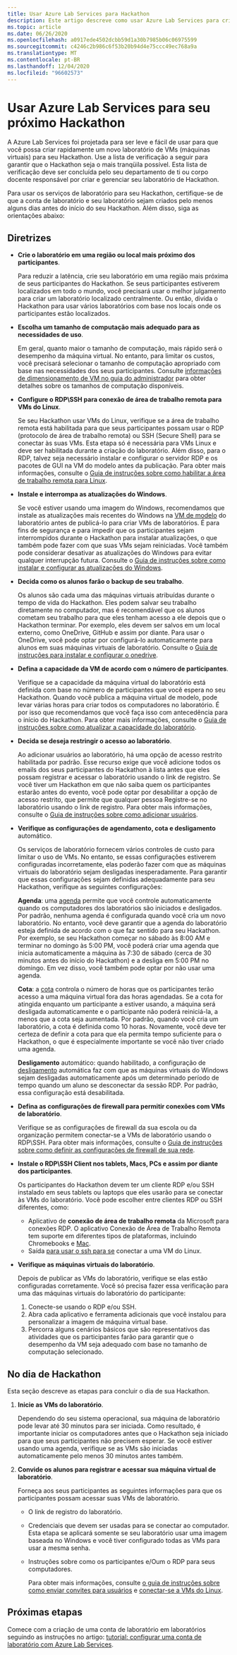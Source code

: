 ```yaml
---
title: Usar Azure Lab Services para Hackathon
description: Este artigo descreve como usar Azure Lab Services para criar laboratórios que você pode usar para executar o hackathons.
ms.topic: article
ms.date: 06/26/2020
ms.openlocfilehash: a0917ede4502dcbb59d1a30b7985b06c06975599
ms.sourcegitcommit: c4246c2b986c6f53b20b94d4e75ccc49ec768a9a
ms.translationtype: MT
ms.contentlocale: pt-BR
ms.lasthandoff: 12/04/2020
ms.locfileid: "96602573"
---
```

# <a name="use-azure-lab-services-for-your-next-hackathon"></a>Usar Azure Lab Services para seu próximo Hackathon
A Azure Lab Services foi projetada para ser leve e fácil de usar para que você possa criar rapidamente um novo laboratório de VMs (máquinas virtuais) para seu Hackathon.  Use a lista de verificação a seguir para garantir que o Hackathon seja o mais tranqüila possível. Esta lista de verificação deve ser concluída pelo seu departamento de ti ou corpo docente responsável por criar e gerenciar seu laboratório de Hackathon. 

Para usar os serviços de laboratório para seu Hackathon, certifique-se de que a conta de laboratório e seu laboratório sejam criados pelo menos alguns dias antes do início do seu Hackathon. Além disso, siga as orientações abaixo:

## <a name="guidance"></a>Diretrizes

- **Crie o laboratório em uma região ou local mais próximo dos participantes**. 

    Para reduzir a latência, crie seu laboratório em uma região mais próxima de seus participantes do Hackathon.  Se seus participantes estiverem localizados em todo o mundo, você precisará usar o melhor julgamento para criar um laboratório localizado centralmente.  Ou então, divida o Hackathon para usar vários laboratórios com base nos locais onde os participantes estão localizados.
- **Escolha um tamanho de computação mais adequado para as necessidades de uso**.

    Em geral, quanto maior o tamanho de computação, mais rápido será o desempenho da máquina virtual. No entanto, para limitar os custos, você precisará selecionar o tamanho de computação apropriado com base nas necessidades dos seus participantes. Consulte [informações de dimensionamento de VM no guia do administrador](administrator-guide.md#vm-sizing) para obter detalhes sobre os tamanhos de computação disponíveis.
- **Configure o RDP\SSH para conexão de área de trabalho remota para VMs do Linux**.

    Se seu Hackathon usar VMs do Linux, verifique se a área de trabalho remota está habilitada para que seus participantes possam usar o RDP (protocolo de área de trabalho remota) ou SSH (Secure Shell) para se conectar às suas VMs. Esta etapa só é necessária para VMs Linux e deve ser habilitada durante a criação do laboratório. Além disso, para o RDP, talvez seja necessário instalar e configurar o servidor RDP e os pacotes de GUI na VM do modelo antes da publicação.  Para obter mais informações, consulte o [Guia de instruções sobre como habilitar a área de trabalho remota para Linux](how-to-enable-remote-desktop-linux.md).

- **Instale e interrompa as atualizações do Windows**. 

    Se você estiver usando uma imagem do Windows, recomendamos que instale as atualizações mais recentes do Windows na [VM de modelo](how-to-create-manage-template.md) do laboratório antes de publicá-lo para criar VMs de laboratórios. É para fins de segurança e para impedir que os participantes sejam interrompidos durante o Hackathon para instalar atualizações, o que também pode fazer com que suas VMs sejam reiniciadas. Você também pode considerar desativar as atualizações do Windows para evitar qualquer interrupção futura. Consulte o [Guia de instruções sobre como instalar e configurar as atualizações do Windows](how-to-prepare-windows-template.md#install-and-configure-updates).
- **Decida como os alunos farão o backup de seu trabalho**. 

    Os alunos são cada uma das máquinas virtuais atribuídas durante o tempo de vida do Hackathon. Eles podem salvar seu trabalho diretamente no computador, mas é recomendável que os alunos cometam seu trabalho para que eles tenham acesso a ele depois que o Hackathon terminar. Por exemplo, eles devem ser salvos em um local externo, como OneDrive, GitHub e assim por diante. Para usar o OneDrive, você pode optar por configurá-lo automaticamente para alunos em suas máquinas virtuais de laboratório. Consulte o [Guia de instruções para instalar e configurar o onedrive](how-to-prepare-windows-template.md#install-and-configure-onedrive).
- **Defina a capacidade da VM de acordo com o número de participantes**. 

    Verifique se a capacidade da máquina virtual do laboratório está definida com base no número de participantes que você espera no seu Hackathon. Quando você publica a máquina virtual de modelo, pode levar várias horas para criar todos os computadores no laboratório. É por isso que recomendamos que você faça isso com antecedência para o início do Hackathon. Para obter mais informações, consulte o [Guia de instruções sobre como atualizar a capacidade do laboratório](how-to-set-virtual-machine-passwords.md#update-the-lab-capacity).

- **Decida se deseja restringir o acesso ao laboratório**. 

    Ao adicionar usuários ao laboratório, há uma opção de acesso restrito habilitada por padrão. Esse recurso exige que você adicione todos os emails dos seus participantes do Hackathon à lista antes que eles possam registrar e acessar o laboratório usando o link de registro. Se você tiver um Hackathon em que não saiba quem os participantes estarão antes do evento, você pode optar por desabilitar a opção de acesso restrito, que permite que qualquer pessoa Registre-se no laboratório usando o link de registro. Para obter mais informações, consulte o [Guia de instruções sobre como adicionar usuários](how-to-configure-student-usage.md).

- **Verifique as configurações de agendamento, cota e desligamento** automático. 

    Os serviços de laboratório fornecem vários controles de custo para limitar o uso de VMs. No entanto, se essas configurações estiverem configuradas incorretamente, elas poderão fazer com que as máquinas virtuais do laboratório sejam desligadas inesperadamente. Para garantir que essas configurações sejam definidas adequadamente para seu Hackathon, verifique as seguintes configurações:

    **Agenda**: uma [agenda](how-to-create-schedules.md) permite que você controle automaticamente quando os computadores dos laboratórios são iniciados e desligados. Por padrão, nenhuma agenda é configurada quando você cria um novo laboratório. No entanto, você deve garantir que a agenda do laboratório esteja definida de acordo com o que faz sentido para seu Hackathon.  Por exemplo, se seu Hackathon começar no sábado às 8:00 AM e terminar no domingo às 5:00 PM, você poderá criar uma agenda que inicia automaticamente a máquina às 7:30 de sábado (cerca de 30 minutos antes do início do Hackathon) e a desliga em 5:00 PM no domingo. Em vez disso, você também pode optar por não usar uma agenda.

    **Cota**: a [cota](how-to-configure-student-usage.md#set-quotas-for-users) controla o número de horas que os participantes terão acesso a uma máquina virtual fora das horas agendadas. Se a cota for atingida enquanto um participante a estiver usando, a máquina será desligada automaticamente e o participante não poderá reiniciá-la, a menos que a cota seja aumentada. Por padrão, quando você cria um laboratório, a cota é definida como 10 horas. Novamente, você deve ter certeza de definir a cota para que ela permita tempo suficiente para o Hackathon, o que é especialmente importante se você não tiver criado uma agenda.

    **Desligamento** automático: quando habilitado, a configuração de [desligamento](how-to-enable-shutdown-disconnect.md) automática faz com que as máquinas virtuais do Windows sejam desligadas automaticamente após um determinado período de tempo quando um aluno se desconectar da sessão RDP. Por padrão, essa configuração está desabilitada.

- **Defina as configurações de firewall para permitir conexões com VMs de laboratório**. 

    Verifique se as configurações de firewall da sua escola ou da organização permitem conectar-se a VMs de laboratório usando o RDP\SSH. Para obter mais informações, consulte o [Guia de instruções sobre como definir as configurações de firewall de sua rede](how-to-configure-firewall-settings.md).

- **Instale o RDP\SSH Client nos tablets, Macs, PCs e assim por diante dos participantes**.

    Os participantes do Hackathon devem ter um cliente RDP e/ou SSH instalado em seus tablets ou laptops que eles usarão para se conectar às VMs do laboratório. Você pode escolher entre clientes RDP ou SSH diferentes, como:

    - Aplicativo de **conexão de área de trabalho remota** da Microsoft para conexões RDP. O aplicativo Conexão de Área de Trabalho Remota tem suporte em diferentes tipos de plataformas, incluindo Chromebooks e [Mac](https://techcommunity.microsoft.com/t5/azure-lab-services/connecting-to-azure-lab-services-environments-on-your-macos/ba-p/1290162).
    - Saída [para usar o ssh para se](https://techcommunity.microsoft.com/t5/azure-lab-services/connecting-to-azure-lab-services-environments-on-your-macos/ba-p/1290162) conectar a uma VM do Linux.
- **Verifique as máquinas virtuais do laboratório**. 

    Depois de publicar as VMs do laboratório, verifique se elas estão configuradas corretamente. Você só precisa fazer essa verificação para uma das máquinas virtuais do laboratório do participante:

    1. Conecte-se usando o RDP e/ou SSH.
    2. Abra cada aplicativo e ferramenta adicionais que você instalou para personalizar a imagem de máquina virtual base.
    3. Percorra alguns cenários básicos que são representativos das atividades que os participantes farão para garantir que o desempenho da VM seja adequado com base no tamanho de computação selecionado.

## <a name="on-the-day-of-hackathon"></a>No dia de Hackathon
Esta seção descreve as etapas para concluir o dia de sua Hackathon.

1. **Inicie as VMs do laboratório**.

    Dependendo do seu sistema operacional, sua máquina de laboratório pode levar até 30 minutos para ser iniciada. Como resultado, é importante iniciar os computadores antes que o Hackathon seja iniciado para que seus participantes não precisem esperar. Se você estiver usando uma agenda, verifique se as VMs são iniciadas automaticamente pelo menos 30 minutos antes também.
2. **Convide os alunos para registrar e acessar sua máquina virtual de laboratório**. 

    Forneça aos seus participantes as seguintes informações para que os participantes possam acessar suas VMs de laboratório. 

    - O link de registro do laboratório. 
    - Credenciais que devem ser usadas para se conectar ao computador. Esta etapa se aplicará somente se seu laboratório usar uma imagem baseada no Windows e você tiver configurado todas as VMs para usar a mesma senha.
    - Instruções sobre como os participantes e/Oum o RDP para seus computadores.

        Para obter mais informações, consulte [o guia de instruções sobre como enviar convites para usuários](how-to-configure-student-usage.md?branch=master#send-invitations-to-users) e [conectar-se a VMs do Linux](how-to-use-remote-desktop-linux-student.md?branch=master). 

## <a name="next-steps"></a>Próximas etapas
Comece com a criação de uma conta de laboratório em laboratórios seguindo as instruções no artigo: [tutorial: configurar uma conta de laboratório com Azure Lab Services](tutorial-setup-lab-account.md).
